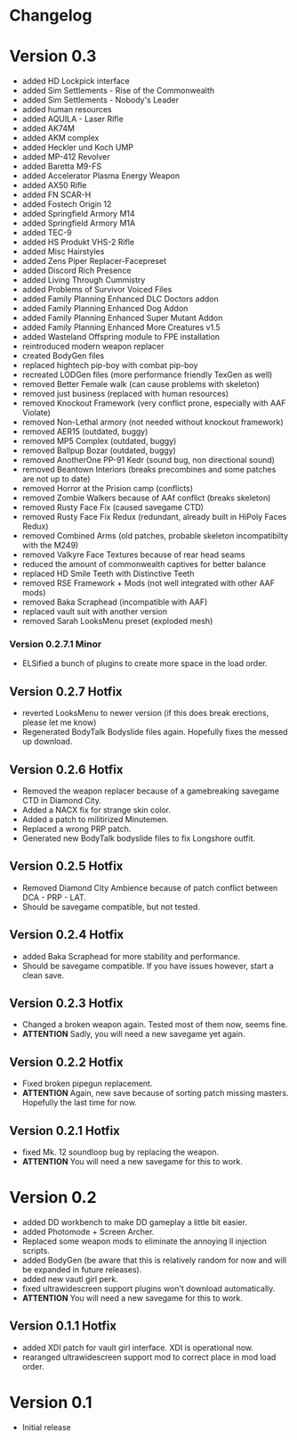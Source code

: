 # Changelog

# Version 0.3
- added HD Lockpick interface
- added Sim Settlements - Rise of the Commonwealth
- added Sim Settlements - Nobody's Leader
- added human resources
- added AQUILA - Laser Rifle
- added AK74M
- added AKM complex
- added Heckler und Koch UMP
- added MP-412 Revolver
- added Baretta M9-FS
- added Accelerator Plasma Energy Weapon
- added AX50 Rifle
- added FN SCAR-H
- added Fostech Origin 12
- added Springfield Armory M14
- added Springfield Armory M1A
- added TEC-9
- added HS Produkt VHS-2 Rifle
- added Misc Hairstyles
- added Zens Piper Replacer-Facepreset
- added Discord Rich Presence
- added Living Through Cummistry
- added Problems of Survivor Voiced Files
- added Family Planning Enhanced DLC Doctors addon
- added Family Planning Enhanced Dog Addon
- added Family Planning Enhanced Super Mutant Addon
- added Family Planning Enhanced More Creatures v1.5
- added Wasteland Offspring module to FPE installation
- reintroduced modern weapon replacer
- created BodyGen files
- replaced hightech pip-boy with combat pip-boy
- recreated LODGen files (more performance friendly TexGen as well)
- removed Better Female walk (can cause problems with skeleton)
- removed just business (replaced with human resources)
- removed Knockout Framework (very conflict prone, especially with AAF Violate)
- removed Non-Lethal armory (not needed without knockout framework)
- removed AER15 (outdated, buggy)
- removed MP5 Complex (outdated, buggy)
- removed Ballpup Bozar (outdated, buggy)
- removed AnotherOne PP-91 Kedr (sound bug, non directional sound)
- removed Beantown Interiors (breaks precombines and some patches are not up to date)
- removed Horror at the Prision camp (conflicts)
- removed Zombie Walkers because of AAf conflict (breaks skeleton)
- removed Rusty Face Fix (caused savegame CTD)
- removed Rusty Face Fix Redux (redundant, already built in HiPoly Faces Redux)
- removed Combined Arms (old patches, probable skeleton incompatibilty with the M249)
- removed Valkyre Face Textures because of rear head seams
- reduced the amount of commonwealth captives for better balance
- replaced HD Smile Teeth with Distinctive Teeth
- removed RSE Framework + Mods (not well integrated with other AAF mods)
- removed Baka Scraphead (incompatible with AAF)
- replaced vault suit with another version
- removed Sarah LooksMenu preset (exploded mesh)

### Version 0.2.7.1 Minor
- ELSified a bunch of plugins to create more space in the load order.

## Version 0.2.7 Hotfix
- reverted LooksMenu to newer version (if this does break erections, please let me know)
- Regenerated BodyTalk Bodyslide files again. Hopefully fixes the messed up download.

## Version 0.2.6 Hotfix
- Removed the weapon replacer because of a gamebreaking savegame CTD in Diamond City.
- Added a NACX fix for strange skin color.
- Added a patch to militirized Minutemen.
- Replaced a wrong PRP patch.
- Generated new BodyTalk bodyslide files to fix Longshore outfit.

## Version 0.2.5 Hotfix
- Removed Diamond City Ambience because of patch conflict between DCA - PRP - LAT.
- Should be savegame compatible, but not tested.

## Version 0.2.4 Hotfix
- added Baka Scraphead for more stability and performance.
- Should be savegame compatible. If you have issues however, start a clean save.

## Version 0.2.3 Hotfix
- Changed a broken weapon again. Tested most of them now, seems fine.
- **ATTENTION** Sadly, you will need a new savegame yet again.

## Version 0.2.2 Hotfix
- Fixed broken pipegun replacement.
- **ATTENTION** Again, new save because of sorting patch missing masters. Hopefully the last time for now.

## Version 0.2.1 Hotfix
- fixed Mk. 12 soundloop bug by replacing the weapon.
- **ATTENTION** You will need a new savegame for this to work.

# Version 0.2
- added DD workbench to make DD gameplay a little bit easier.
- added Photomode + Screen Archer.
- Replaced some weapon mods to eliminate the annoying ll injection scripts.
- added BodyGen (be aware that this is relatively random for now and will be expanded in future releases).
- added new vautl girl perk.
- fixed ultrawidescreen support plugins won't download automatically.
- **ATTENTION** You will need a new savegame for this to work.

## Version 0.1.1 Hotfix
- added XDI patch for vault girl interface. XDI is operational now.
- rearanged ultrawidescreen support mod to correct place in mod load order.

# Version 0.1
- Initial release
